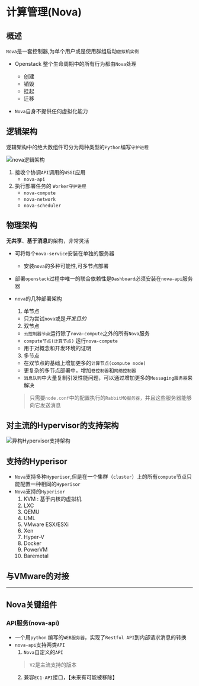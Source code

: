 # 计算管理(Nova)

## 概述
`Nova`是一套控制器,为单个用户或是使用群组启动`虚拟机实例`
- Openstack 整个生命周期中的所有行为都由`Nova`处理
    - 创建
    - 销毁
    - 挂起
    - 迁移

- `Nova`自身不提供任何虚拟化能力    


## 逻辑架构
 逻辑架构中的绝大数组件可分为两种类型的`Python`编写`守护进程`

![nova逻辑架构](http://c204396.r96.cf1.rackcdn.com/nova-cactus-logical.gif)

1. 接收个协调`API`调用的`WSGI`应用 
     - `nova-api`
2. 执行部署任务的 `Worker守护进程`
     - `nova-compute`
     - `nova-network`
     - `nova-scheduler`

## 物理架构

**无共享**、**基于消息**的架构，非常灵活

- 可将每个`nova-service`安装在单独的服务器
   - 安装`nova`的多种可能性,可多节点部署
- 部署`openstack`过程中唯一的联合依赖性是`Dashboard`必须安装在`nova-api`服务器

- `nova`的几种部署架构
   1. 单节点  
    - 只为尝试`nova`或是*开发目的*
   2. 双节点
    - `云控制器节点`运行除了`nova-compute`之外的所有`Nova`服务
    - `compute节点(计算节点)` 运行`nova-compute`
    - 用于对概念和开发环境的证明
   
   3. 多节点
   - 在双节点的基础上增加更多的`计算节点(compute node)`
   - 更复杂的多节点部署中，增加`卷控制器`和`网络控制器`
   - `消息队列`中大量复制引发性能问题，可以通过增加更多的`Messaging服务器`来解决
   > 只需要`node.conf`中的配置执行的`RabbitMQ服务器`，并且这些服务器能够向它发送消息

## 对主流的Hypervisor的支持架构

![异构Hypervisor支持架构](http://img.blog.csdn.net/20150118201314859)

## 支持的Hyperisor
- `Nova`支持多种`Hyperisor`,但是在一个集群（`cluster`）上的所有`compute`节点只能配置一种相同的`Hyperisor`
- `Nova`支持的`Hyperisor`
   1. KVM : 基于内核的虚拟机
   2. LXC
   3. QEMU
   4. UML
   5. VMware ESX/ESXi
   6. Xen
   7. Hyper-V
   8. Docker
   9. PowerVM
   10. Baremetal

## 与VMware的对接

-------------------------

## Nova关键组件

### API服务(nova-api)
- 一个用`python` 编写的`WEB服务器`，实现了`Restful API`到内部请求消息的转换
- `nova-api`支持两类`API`
   1. `Nova`自定义的`API`  
    > `V2`是主流支持的版本
   2. 兼容`EC1-API`接口，【未来有可能被移除】
    